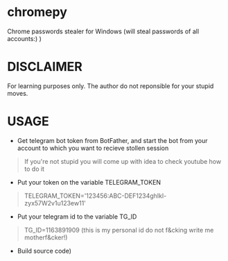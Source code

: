 # chromepy
Chrome passwords stealer for Windows (will steal passwords of all accounts:) )

# DISCLAIMER
For learning purposes only. The author do not reponsible for your stupid moves.


# USAGE
- Get telegram bot token from BotFather, and start the bot from your account to which you want to recieve stollen session
> If you're not stupid you will come up with idea to check youtube how to do it
- Put your token on the variable TELEGRAM_TOKEN
> TELEGRAM_TOKEN='123456:ABC-DEF1234ghIkl-zyx57W2v1u123ew11'
- Put your telegram id to the variable TG_ID
> TG_ID=1163891909 (this is my personal id do not f&cking write me motherf&cker!)
- Build source code)
